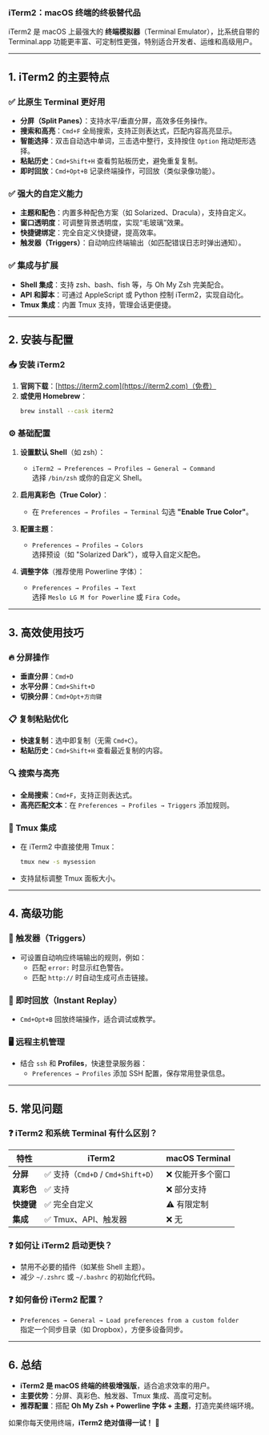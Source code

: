 ### **iTerm2：macOS 终端的终极替代品**  

iTerm2 是 macOS 上最强大的 **终端模拟器**（Terminal Emulator），比系统自带的 Terminal.app 功能更丰富、可定制性更强，特别适合开发者、运维和高级用户。  

---

## **1. iTerm2 的主要特点**
### **✅ 比原生 Terminal 更好用**
- **分屏（Split Panes）**：支持水平/垂直分屏，高效多任务操作。
- **搜索和高亮**：`Cmd+F` 全局搜索，支持正则表达式，匹配内容高亮显示。
- **智能选择**：双击自动选中单词，三击选中整行，支持按住 `Option` 拖动矩形选择。
- **粘贴历史**：`Cmd+Shift+H` 查看剪贴板历史，避免重复复制。
- **即时回放**：`Cmd+Opt+B` 记录终端操作，可回放（类似录像功能）。

### **✅ 强大的自定义能力**
- **主题和配色**：内置多种配色方案（如 Solarized、Dracula），支持自定义。
- **窗口透明度**：可调整背景透明度，实现“毛玻璃”效果。
- **快捷键绑定**：完全自定义快捷键，提高效率。
- **触发器（Triggers）**：自动响应终端输出（如匹配错误日志时弹出通知）。

### **✅ 集成与扩展**
- **Shell 集成**：支持 zsh、bash、fish 等，与 Oh My Zsh 完美配合。
- **API 和脚本**：可通过 AppleScript 或 Python 控制 iTerm2，实现自动化。
- **Tmux 集成**：内置 Tmux 支持，管理会话更便捷。

---

## **2. 安装与配置**
### **📥 安装 iTerm2**
1. **官网下载**：[https://iterm2.com](https://iterm2.com)（免费）
2. **或使用 Homebrew**：
   ```bash
   brew install --cask iterm2
   ```

### **⚙️ 基础配置**
1. **设置默认 Shell**（如 zsh）：
   - `iTerm2 → Preferences → Profiles → General → Command`  
     选择 `/bin/zsh` 或你的自定义 Shell。
   
2. **启用真彩色（True Color）**：
   - 在 `Preferences → Profiles → Terminal` 勾选 **"Enable True Color"**。

3. **配置主题**：
   - `Preferences → Profiles → Colors`  
     选择预设（如 "Solarized Dark"），或导入自定义配色。

4. **调整字体**（推荐使用 Powerline 字体）：
   - `Preferences → Profiles → Text`  
     选择 `Meslo LG M for Powerline` 或 `Fira Code`。

---

## **3. 高效使用技巧**
### **🔥 分屏操作**
- **垂直分屏**：`Cmd+D`  
- **水平分屏**：`Cmd+Shift+D`  
- **切换分屏**：`Cmd+Opt+方向键`  

### **📋 复制粘贴优化**
- **快速复制**：选中即复制（无需 `Cmd+C`）。
- **粘贴历史**：`Cmd+Shift+H` 查看最近复制的内容。

### **🔍 搜索与高亮**
- **全局搜索**：`Cmd+F`，支持正则表达式。
- **高亮匹配文本**：在 `Preferences → Profiles → Triggers` 添加规则。

### **🔄 Tmux 集成**
- 在 iTerm2 中直接使用 Tmux：
  ```bash
  tmux new -s mysession
  ```
- 支持鼠标调整 Tmux 面板大小。

---

## **4. 高级功能**
### **🚀 触发器（Triggers）**
- 可设置自动响应终端输出的规则，例如：
  - 匹配 `error:` 时显示红色警告。
  - 匹配 `http://` 时自动生成可点击链接。

### **📜 即时回放（Instant Replay）**
- `Cmd+Opt+B` 回放终端操作，适合调试或教学。

### **🖥️ 远程主机管理**
- 结合 `ssh` 和 **Profiles**，快速登录服务器：
  - `Preferences → Profiles` 添加 SSH 配置，保存常用登录信息。

---

## **5. 常见问题**
### **❓ iTerm2 和系统 Terminal 有什么区别？**
| 特性       | iTerm2                          | macOS Terminal          |
|------------|--------------------------------|------------------------|
| **分屏**   | ✅ 支持（`Cmd+D` / `Cmd+Shift+D`） | ❌ 仅能开多个窗口       |
| **真彩色** | ✅ 支持                        | ❌ 部分支持             |
| **快捷键** | ✅ 完全自定义                  | ⚠️ 有限定制            |
| **集成**   | ✅ Tmux、API、触发器            | ❌ 无                  |

### **❓ 如何让 iTerm2 启动更快？**
- 禁用不必要的插件（如某些 Shell 主题）。
- 减少 `~/.zshrc` 或 `~/.bashrc` 的初始化代码。

### **❓ 如何备份 iTerm2 配置？**
- `Preferences → General → Load preferences from a custom folder`  
  指定一个同步目录（如 Dropbox），方便多设备同步。

---

## **6. 总结**
- **iTerm2 是 macOS 终端的终极增强版**，适合追求效率的用户。
- **主要优势**：分屏、真彩色、触发器、Tmux 集成、高度可定制。
- **推荐配置**：搭配 **Oh My Zsh + Powerline 字体 + 主题**，打造完美终端环境。

如果你每天使用终端，**iTerm2 绝对值得一试！** 🎉